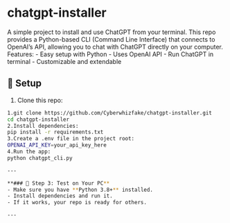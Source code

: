 # chatgpt-installer
A simple project to install and use ChatGPT from your terminal.   This repo provides a Python-based CLI (Command Line Interface) that connects to OpenAI’s API,   allowing you to chat with ChatGPT directly on your computer.    Features: - Easy setup with Python - Uses OpenAI API - Run ChatGPT in terminal - Customizable and extendable


## 🚀 Setup
 1. Clone this repo:
   ```bash
 1.git clone https://github.com/Cyberwhizfake/chatgpt-installer.git
   cd chatgpt-installer
 2.Install dependencies:
   pip install -r requirements.txt
 3.Create a .env file in the project root:
   OPENAI_API_KEY=your_api_key_here
 4.Run the app:
   python chatgpt_cli.py

---

**### 🔹 Step 3: Test on Your PC**
- Make sure you have **Python 3.8+** installed.  
- Install dependencies and run it.  
- If it works, your repo is ready for others.  

---
